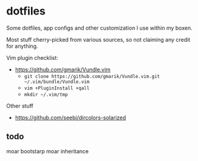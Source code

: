 # dotfiles

Some dotfiles, app configs and other customization I use within my boxen.

Most stuff cherry-picked from various sources, so not claiming any credit for anything.

Vim plugin checklist:
- https://github.com/gmarik/Vundle.vim
    - `git clone https://github.com/gmarik/Vundle.vim.git ~/.vim/bundle/Vundle.vim`
    - `vim +PluginInstall +qall`
    - `mkdir ~/.vim/tmp`

Other stuff
- https://github.com/seebi/dircolors-solarized

## todo
moar bootstarp
moar inheritance
